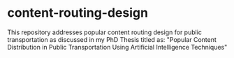 # content-routing-design
This repository addresses popular content routing design for public transportation as discussed in my PhD Thesis titled as: "Popular Content Distribution in Public Transportation Using Artificial Intelligence Techniques"
